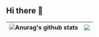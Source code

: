 ## Hi there 👋



| <img align="center" src="https://github-readme-stats.vercel.app/api?username=bakpaul&show_icons=true&include_all_commits=true&theme=calm&hide_border=true" alt="Anurag's github stats" /> | <img align="center" src="https://github-readme-stats.vercel.app/api/top-langs/?username=bakpaul&layout=compact&theme=calm&hide_border=true" /> |
| ------------- | ------------- |
